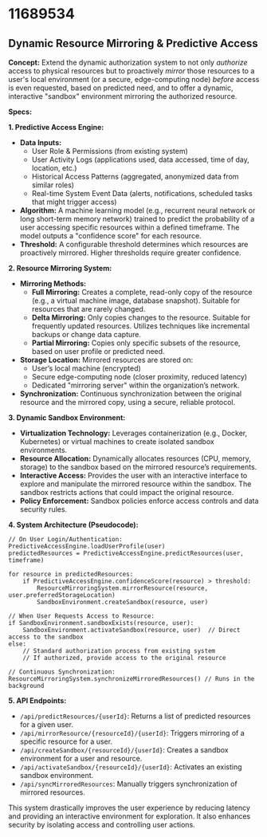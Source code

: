 # 11689534

## Dynamic Resource Mirroring & Predictive Access

**Concept:** Extend the dynamic authorization system to not only *authorize* access to physical resources but to proactively *mirror* those resources to a user's local environment (or a secure, edge-computing node) *before* access is even requested, based on predicted need, and to offer a dynamic, interactive "sandbox" environment mirroring the authorized resource.

**Specs:**

**1. Predictive Access Engine:**

*   **Data Inputs:**
    *   User Role & Permissions (from existing system)
    *   User Activity Logs (applications used, data accessed, time of day, location, etc.)
    *   Historical Access Patterns (aggregated, anonymized data from similar roles)
    *   Real-time System Event Data (alerts, notifications, scheduled tasks that might trigger access)
*   **Algorithm:** A machine learning model (e.g., recurrent neural network or long short-term memory network) trained to predict the probability of a user accessing specific resources within a defined timeframe.  The model outputs a "confidence score" for each resource.
*   **Threshold:**  A configurable threshold determines which resources are proactively mirrored.  Higher thresholds require greater confidence.

**2. Resource Mirroring System:**

*   **Mirroring Methods:**
    *   **Full Mirroring:**  Creates a complete, read-only copy of the resource (e.g., a virtual machine image, database snapshot).  Suitable for resources that are rarely changed.
    *   **Delta Mirroring:**  Only copies changes to the resource.  Suitable for frequently updated resources. Utilizes techniques like incremental backups or change data capture.
    *   **Partial Mirroring:** Copies only specific subsets of the resource, based on user profile or predicted need.
*   **Storage Location:**  Mirrored resources are stored on:
    *   User’s local machine (encrypted)
    *   Secure edge-computing node (closer proximity, reduced latency)
    *   Dedicated "mirroring server" within the organization’s network.
*   **Synchronization:**  Continuous synchronization between the original resource and the mirrored copy, using a secure, reliable protocol.

**3. Dynamic Sandbox Environment:**

*   **Virtualization Technology:** Leverages containerization (e.g., Docker, Kubernetes) or virtual machines to create isolated sandbox environments.
*   **Resource Allocation:** Dynamically allocates resources (CPU, memory, storage) to the sandbox based on the mirrored resource’s requirements.
*   **Interactive Access:** Provides the user with an interactive interface to explore and manipulate the mirrored resource within the sandbox. The sandbox restricts actions that could impact the original resource.
*   **Policy Enforcement:**  Sandbox policies enforce access controls and data security rules.

**4. System Architecture (Pseudocode):**

```
// On User Login/Authentication:
PredictiveAccessEngine.loadUserProfile(user)
predictedResources = PredictiveAccessEngine.predictResources(user, timeframe)

for resource in predictedResources:
    if PredictiveAccessEngine.confidenceScore(resource) > threshold:
        ResourceMirroringSystem.mirrorResource(resource, user.preferredStorageLocation)
        SandboxEnvironment.createSandbox(resource, user)

// When User Requests Access to Resource:
if SandboxEnvironment.sandboxExists(resource, user):
    SandboxEnvironment.activateSandbox(resource, user)  // Direct access to the sandbox
else:
    // Standard authorization process from existing system
    // If authorized, provide access to the original resource

// Continuous Synchronization:
ResourceMirroringSystem.synchronizeMirroredResources() // Runs in the background
```

**5. API Endpoints:**

*   `/api/predictResources/{userId}`:  Returns a list of predicted resources for a given user.
*   `/api/mirrorResource/{resourceId}/{userId}`: Triggers mirroring of a specific resource for a user.
*   `/api/createSandbox/{resourceId}/{userId}`: Creates a sandbox environment for a user and resource.
*   `/api/activateSandbox/{resourceId}/{userId}`: Activates an existing sandbox environment.
*   `/api/syncMirroredResources`: Manually triggers synchronization of mirrored resources.



This system drastically improves the user experience by reducing latency and providing an interactive environment for exploration. It also enhances security by isolating access and controlling user actions.